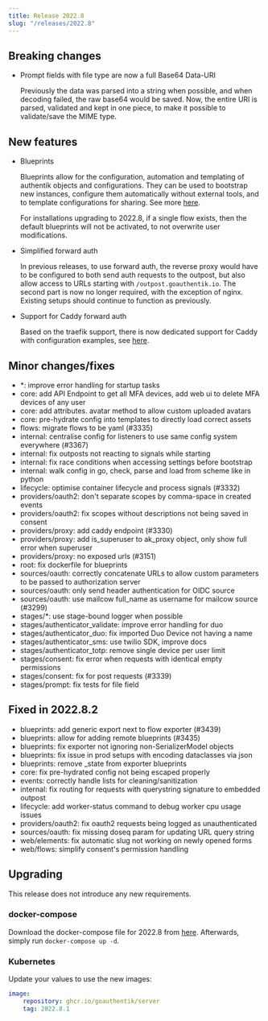 ```yaml
---
title: Release 2022.8
slug: "/releases/2022.8"
---
```


## Breaking changes

- Prompt fields with file type are now a full Base64 Data-URI

    Previously the data was parsed into a string when possible, and when decoding failed, the raw base64 would be saved. Now, the entire URI is parsed, validated and kept in one piece, to make it possible to validate/save the MIME type.

## New features

- Blueprints

    Blueprints allow for the configuration, automation and templating of authentik objects and configurations. They can be used to bootstrap new instances, configure them automatically without external tools, and to template configurations for sharing. See more [here](../../customize/blueprints/index.md).

    For installations upgrading to 2022.8, if a single flow exists, then the default blueprints will not be activated, to not overwrite user modifications.

- Simplified forward auth

    In previous releases, to use forward auth, the reverse proxy would have to be configured to both send auth requests to the outpost, but also allow access to URLs starting with `/outpost.goauthentik.io`. The second part is now no longer required, with the exception of nginx. Existing setups should continue to function as previously.

- Support for Caddy forward auth

    Based on the traefik support, there is now dedicated support for Caddy with configuration examples, see [here](../../add-secure-apps/providers/proxy/forward_auth.mdx).

## Minor changes/fixes

- \*: improve error handling for startup tasks
- core: add API Endpoint to get all MFA devices, add web ui to delete MFA devices of any user
- core: add attributes. avatar method to allow custom uploaded avatars
- core: pre-hydrate config into templates to directly load correct assets
- flows: migrate flows to be yaml (#3335)
- internal: centralise config for listeners to use same config system everywhere (#3367)
- internal: fix outposts not reacting to signals while starting
- internal: fix race conditions when accessing settings before bootstrap
- internal: walk config in go, check, parse and load from scheme like in python
- lifecycle: optimise container lifecycle and process signals (#3332)
- providers/oauth2: don't separate scopes by comma-space in created events
- providers/oauth2: fix scopes without descriptions not being saved in consent
- providers/proxy: add caddy endpoint (#3330)
- providers/proxy: add is_superuser to ak_proxy object, only show full error when superuser
- providers/proxy: no exposed urls (#3151)
- root: fix dockerfile for blueprints
- sources/oauth: correctly concatenate URLs to allow custom parameters to be passed to authorization server
- sources/oauth: only send header authentication for OIDC source
- sources/oauth: use mailcow full_name as username for mailcow source (#3299)
- stages/\*: use stage-bound logger when possible
- stages/authenticator_validate: improve error handling for duo
- stages/authenticator_duo: fix imported Duo Device not having a name
- stages/authenticator_sms: use twilio SDK, improve docs
- stages/authenticator_totp: remove single device per user limit
- stages/consent: fix error when requests with identical empty permissions
- stages/consent: fix for post requests (#3339)
- stages/prompt: fix tests for file field

## Fixed in 2022.8.2

- blueprints: add generic export next to flow exporter (#3439)
- blueprints: allow for adding remote blueprints (#3435)
- blueprints: fix exporter not ignoring non-SerializerModel objects
- blueprints: fix issue in prod setups with encoding dataclasses via json
- blueprints: remove \_state from exporter blueprints
- core: fix pre-hydrated config not being escaped properly
- events: correctly handle lists for cleaning/sanitization
- internal: fix routing for requests with querystring signature to embedded outpost
- lifecycle: add worker-status command to debug worker cpu usage issues
- providers/oauth2: fix oauth2 requests being logged as unauthenticated
- sources/oauth: fix missing doseq param for updating URL query string
- web/elements: fix automatic slug not working on newly opened forms
- web/flows: simplify consent's permission handling

## Upgrading

This release does not introduce any new requirements.

### docker-compose

Download the docker-compose file for 2022.8 from [here](https://goauthentik.io/version/2022.8/docker-compose.yml). Afterwards, simply run `docker-compose up -d`.

### Kubernetes

Update your values to use the new images:

```yaml
image:
    repository: ghcr.io/goauthentik/server
    tag: 2022.8.1
```
